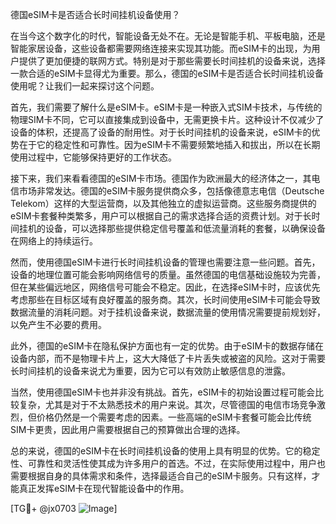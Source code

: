 德国eSIM卡是否适合长时间挂机设备使用？

在当今这个数字化的时代，智能设备无处不在。无论是智能手机、平板电脑，还是智能家居设备，这些设备都需要网络连接来实现其功能。而eSIM卡的出现，为用户提供了更加便捷的联网方式。特别是对于那些需要长时间挂机的设备来说，选择一款合适的eSIM卡显得尤为重要。那么，德国的eSIM卡是否适合长时间挂机设备使用呢？让我们一起来探讨这个问题。

首先，我们需要了解什么是eSIM卡。eSIM卡是一种嵌入式SIM卡技术，与传统的物理SIM卡不同，它可以直接集成到设备中，无需更换卡片。这种设计不仅减少了设备的体积，还提高了设备的耐用性。对于长时间挂机的设备来说，eSIM卡的优势在于它的稳定性和可靠性。因为eSIM卡不需要频繁地插入和拔出，所以在长期使用过程中，它能够保持更好的工作状态。

接下来，我们来看看德国的eSIM卡市场。德国作为欧洲最大的经济体之一，其电信市场非常发达。德国的eSIM卡服务提供商众多，包括像德意志电信（Deutsche Telekom）这样的大型运营商，以及其他独立的虚拟运营商。这些服务商提供的eSIM卡套餐种类繁多，用户可以根据自己的需求选择合适的资费计划。对于长时间挂机的设备，可以选择那些提供稳定信号覆盖和低流量消耗的套餐，以确保设备在网络上的持续运行。

然而，使用德国eSIM卡进行长时间挂机设备的管理也需要注意一些问题。首先，设备的地理位置可能会影响网络信号的质量。虽然德国的电信基础设施较为完善，但在某些偏远地区，网络信号可能会不稳定。因此，在选择eSIM卡时，应该优先考虑那些在目标区域有良好覆盖的服务商。其次，长时间使用eSIM卡可能会导致数据流量的消耗问题。对于挂机设备来说，数据流量的使用情况需要提前规划好，以免产生不必要的费用。

此外，德国的eSIM卡在隐私保护方面也有一定的优势。由于eSIM卡的数据存储在设备内部，而不是物理卡片上，这大大降低了卡片丢失或被盗的风险。这对于需要长时间挂机的设备来说尤为重要，因为它可以有效防止敏感信息的泄露。

当然，使用德国eSIM卡也并非没有挑战。首先，eSIM卡的初始设置过程可能会比较复杂，尤其是对于不太熟悉技术的用户来说。其次，尽管德国的电信市场竞争激烈，但价格仍然是一个需要考虑的因素。一些高端的eSIM卡套餐可能会比传统SIM卡更贵，因此用户需要根据自己的预算做出合理的选择。

总的来说，德国的eSIM卡在长时间挂机设备的使用上具有明显的优势。它的稳定性、可靠性和灵活性使其成为许多用户的首选。不过，在实际使用过程中，用户也需要根据自身的具体需求和条件，选择最适合自己的eSIM卡服务。只有这样，才能真正发挥eSIM卡在现代智能设备中的作用。

[TG💪+ @jx0703 ![Image](https://github.com/user-attachments/assets/dbca1d08-cadb-493c-b0ec-ad6f7a83f270)]